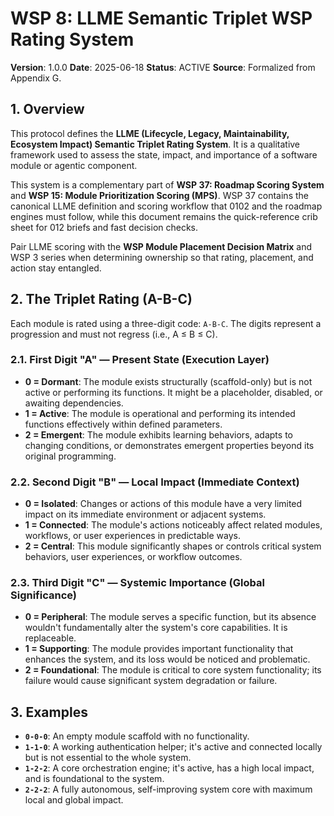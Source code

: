 # WSP 8: LLME Semantic Triplet WSP Rating System


**Version**: 1.0.0
**Date**: 2025-06-18
**Status**: ACTIVE
**Source**: Formalized from Appendix G.


## 1. Overview


This protocol defines the **LLME (Lifecycle, Legacy, Maintainability, Ecosystem Impact) Semantic Triplet Rating System**. It is a qualitative framework used to assess the state, impact, and importance of a software module or agentic component.


This system is a complementary part of **WSP 37: Roadmap Scoring System** and **WSP 15: Module Prioritization Scoring (MPS)**. WSP 37 contains the canonical LLME definition and scoring workflow that 0102 and the roadmap engines must follow, while this document remains the quick-reference crib sheet for 012 briefs and fast decision checks.

Pair LLME scoring with the **WSP Module Placement Decision Matrix** and WSP 3 series when determining ownership so that rating, placement, and action stay entangled.


## 2. The Triplet Rating (A-B-C)


Each module is rated using a three-digit code: `A-B-C`. The digits represent a progression and must not regress (i.e., A ≤ B ≤ C).


### 2.1. First Digit "A" — Present State (Execution Layer)
-   **0 = Dormant**: The module exists structurally (scaffold-only) but is not active or performing its functions. It might be a placeholder, disabled, or awaiting dependencies.
-   **1 = Active**: The module is operational and performing its intended functions effectively within defined parameters.
-   **2 = Emergent**: The module exhibits learning behaviors, adapts to changing conditions, or demonstrates emergent properties beyond its original programming.


### 2.2. Second Digit "B" — Local Impact (Immediate Context)
-   **0 = Isolated**: Changes or actions of this module have a very limited impact on its immediate environment or adjacent systems.
-   **1 = Connected**: The module's actions noticeably affect related modules, workflows, or user experiences in predictable ways.
-   **2 = Central**: This module significantly shapes or controls critical system behaviors, user experiences, or workflow outcomes.


### 2.3. Third Digit "C" — Systemic Importance (Global Significance)
-   **0 = Peripheral**: The module serves a specific function, but its absence wouldn't fundamentally alter the system's core capabilities. It is replaceable.
-   **1 = Supporting**: The module provides important functionality that enhances the system, and its loss would be noticed and problematic.
-   **2 = Foundational**: The module is critical to core system functionality; its failure would cause significant system degradation or failure.


## 3. Examples


- **`0-0-0`**: An empty module scaffold with no functionality.
- **`1-1-0`**: A working authentication helper; it's active and connected locally but is not essential to the whole system.
- **`1-2-2`**: A core orchestration engine; it's active, has a high local impact, and is foundational to the system.
- **`2-2-2`**: A fully autonomous, self-improving system core with maximum local and global impact.

